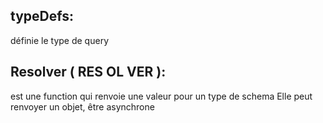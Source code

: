 ## typeDefs:
 définie le type de query

 ## Resolver ( RES OL VER ):
est une function qui renvoie une valeur pour un type de schema 
Elle peut renvoyer un objet, être asynchrone